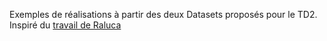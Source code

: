 Exemples de réalisations à partir des deux Datasets proposés pour le TD2.
Inspiré du [travail de Raluca](https://ralucanicola.github.io/JSAPI_demos/) 
